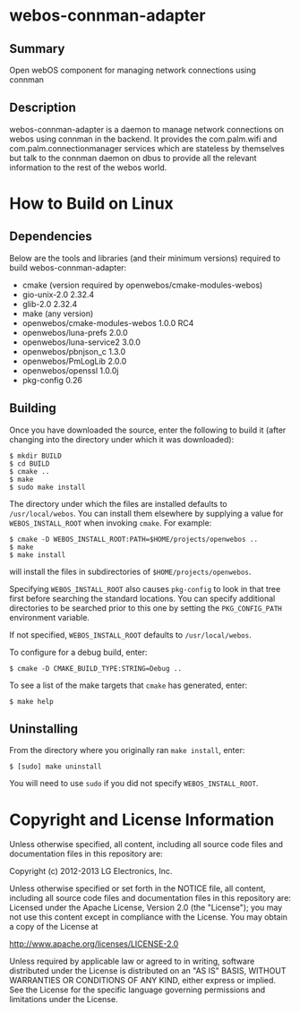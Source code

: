 webos-connman-adapter
====================

Summary
-------
Open webOS component for managing network connections using connman

Description
-----------
webos-connman-adapter is a daemon to manage network connections on webos using connman in the backend. It provides the com.palm.wifi and com.palm.connectionmanager
services which are stateless by themselves but talk to the connman daemon on dbus to provide all the relevant information to the rest of the webos world.

How to Build on Linux
=====================

## Dependencies

Below are the tools and libraries (and their minimum versions) required to build webos-connman-adapter:

* cmake (version required by openwebos/cmake-modules-webos)
* gio-unix-2.0 2.32.4
* glib-2.0 2.32.4
* make (any version)
* openwebos/cmake-modules-webos 1.0.0 RC4
* openwebos/luna-prefs 2.0.0
* openwebos/luna-service2 3.0.0
* openwebos/pbnjson_c 1.3.0
* openwebos/PmLogLib 2.0.0
* openwebos/openssl 1.0.0j
* pkg-config 0.26

## Building

Once you have downloaded the source, enter the following to build it (after
changing into the directory under which it was downloaded):

    $ mkdir BUILD
    $ cd BUILD
    $ cmake ..
    $ make
    $ sudo make install

The directory under which the files are installed defaults to `/usr/local/webos`.
You can install them elsewhere by supplying a value for `WEBOS_INSTALL_ROOT`
when invoking `cmake`. For example:

    $ cmake -D WEBOS_INSTALL_ROOT:PATH=$HOME/projects/openwebos ..
    $ make
    $ make install

will install the files in subdirectories of `$HOME/projects/openwebos`.

Specifying `WEBOS_INSTALL_ROOT` also causes `pkg-config` to look in that tree
first before searching the standard locations. You can specify additional
directories to be searched prior to this one by setting the `PKG_CONFIG_PATH`
environment variable.

If not specified, `WEBOS_INSTALL_ROOT` defaults to `/usr/local/webos`.

To configure for a debug build, enter:

    $ cmake -D CMAKE_BUILD_TYPE:STRING=Debug ..

To see a list of the make targets that `cmake` has generated, enter:

    $ make help

## Uninstalling

From the directory where you originally ran `make install`, enter:

    $ [sudo] make uninstall

You will need to use `sudo` if you did not specify `WEBOS_INSTALL_ROOT`.

# Copyright and License Information

Unless otherwise specified, all content, including all source code files and
documentation files in this repository are:

Copyright (c) 2012-2013 LG Electronics, Inc.

Unless otherwise specified or set forth in the NOTICE file, all content,
including all source code files and documentation files in this repository are:
Licensed under the Apache License, Version 2.0 (the "License");
you may not use this content except in compliance with the License.
You may obtain a copy of the License at

http://www.apache.org/licenses/LICENSE-2.0

Unless required by applicable law or agreed to in writing, software
distributed under the License is distributed on an "AS IS" BASIS,
WITHOUT WARRANTIES OR CONDITIONS OF ANY KIND, either express or implied.
See the License for the specific language governing permissions and
limitations under the License.
